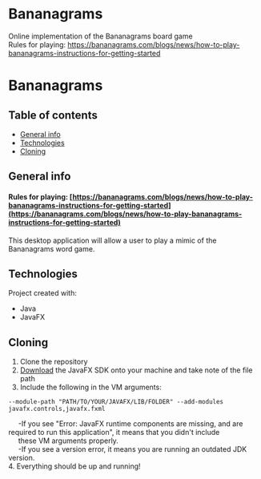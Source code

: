 # Bananagrams
Online implementation of the Bananagrams board game\
Rules for playing: https://bananagrams.com/blogs/news/how-to-play-bananagrams-instructions-for-getting-started


# Bananagrams

## Table of contents
* [General info](#general-info)
* [Technologies](#technologies)
* [Cloning](#cloning)

## General info
#### Rules for playing: [https://bananagrams.com/blogs/news/how-to-play-bananagrams-instructions-for-getting-started](https://bananagrams.com/blogs/news/how-to-play-bananagrams-instructions-for-getting-started)
This desktop application will allow a user to play a mimic of the Bananagrams word game.
	
## Technologies
Project created with:
* Java
* JavaFX

## Cloning
1. Clone the repository
2. [Download](https://gluonhq.com/products/javafx) the JavaFX SDK onto your machine and take note of the file path
3. Include the following in the VM arguments:
``` 
--module-path "PATH/TO/YOUR/JAVAFX/LIB/FOLDER" --add-modules javafx.controls,javafx.fxml
```
&nbsp;&nbsp;&nbsp;&nbsp;  -If you see "Error: JavaFX runtime components are missing, and are required to run this application", it means that you didn't include \
&nbsp;&nbsp;&nbsp;&nbsp; these VM arguments properly.\
&nbsp;&nbsp;&nbsp;&nbsp;  -If you see a version error, it means you are running an outdated JDK version.\
4. Everything should be up and running!
